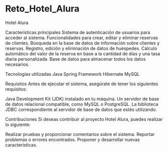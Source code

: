 # Reto_Hotel_Alura

Hotel Alura 

Características principales
Sistema de autenticación de usuarios para acceder al sistema.
Funcionalidades para crear, editar y eliminar reservas de clientes.
Búsqueda en la base de datos de información sobre clientes y reservas.
Registro, edición y eliminación de datos de huéspedes.
Cálculo automático del valor de la reserva en base a la cantidad de días y una tasa diaria personalizada.
Base de datos para almacenar todos los datos necesarios.

Tecnologías utilizadas
Java
Spring Framework
Hibernate
MySQL

Requisitos
Antes de ejecutar el sistema, asegúrate de tener los siguientes requisitos:

Java Development Kit (JDK) instalado en tu máquina.
Un servidor de base de datos relacional compatible, como MySQL o PostgreSQL.
La biblioteca JDBC correspondiente al servidor de base de datos que estés utilizando.

Contribuciones
Si deseas contribuir al proyecto Hotel Alura, puedes realizar lo siguiente:

Realizar pruebas y proporcionar comentarios sobre el sistema.
Reportar problemas o errores encontrados.
Proponer y desarrollar nuevas características.
